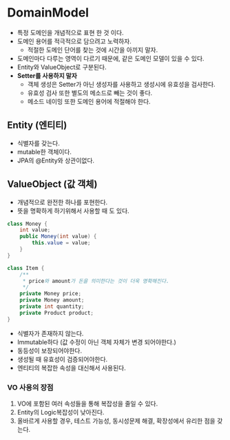 # DomainModel
- 특정 도메인을 개념적으로 표현 한 것 이다.
- 도메인 용어를 적극적으로 담으려고 노력하자.
  - 적절한 도메인 단어를 찾는 것에 시간을 아끼지 말자. 
- 도메인마다 다루는 영역이 다르기 때문에, 같은 도메인 모델이 있을 수 있다.
- Entity와 ValueObject로 구분된다.
- **Setter를 사용하지 말자**
  - 객체 생성은 Setter가 아닌 생성자를 사용하고 생성시에 유효성을 검사한다.
  - 유효성 검사 또한 별도의 메소드로 빼는 것이 좋다.
  - 메소드 네이밍 또한 도메인 용어에 적절해야 한다.

## Entity (엔티티)
- 식별자를 갖는다.
- mutable한 객체이다.
- JPA의 @Entity와 상관이없다.


## ValueObject (값 객체)
- 개념적으로 완전한 하나를 포현한다.
- 뜻을 명확하게 하기위해서 사용할 때 도 있다.

```Java
class Money {
    int value;
    public Money(int value) {
        this.value = value;
    }
}

class Item {
    /**
     * price와 amount가 돈을 의미한다는 것이 더욱 명확해진다.
     */
    private Money price;
    private Money amount;
    private int quantity;
    private Product product;
}
```
- 식별자가 존재하지 않는다.
- Immutable하다 (값 수정이 아닌 객체 자체가 변경 되어야한다.)
- 동등성이 보장되어야한다.
- 생성될 때 유효성이 검증되어야한다.
- 엔티티의 복잡한 속성을 대신해서 사용된다.

### VO 사용의 장점
1. VO에 포함된 여러 속성들을 통해 복잡성을 줄일 수 있다.
2. Entity의 Logic복잡성이 낮아진다.
3. 올바르게 사용할 경우, 테스트 가능성, 동시성문제 해결, 확장성에서 유리한 점을 갖는다.
